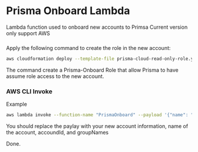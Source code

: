 # Prisma Onboard Lambda
Lambda function used to onboard new accounts to Primsa
Current version only support AWS

### 
Apply the following command to create the role in the new account:
```bash
aws cloudformation deploy --template-file prisma-cloud-read-only-role.yaml  --stack-name Prisma-Onboard  --capabilities CAPABILITY_NAMED_IAM
```
The command create a Prisma-Onboard Role that allow Prisma to have assume role access to the new account.
### AWS CLI Invoke
Example
```bash
aws lambda invoke --function-name "PrismaOnboard" --payload '{"name": "doitt", "cloudType": "aws", "accountId": "123456789", "groupNames": ["AWS Agency Subscriptions"]}'
```
You should replace the paylay with your new account information, name of the account, accoundId, and groupNames

Done.